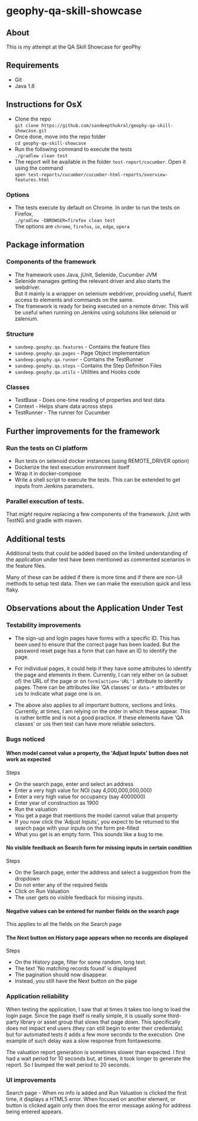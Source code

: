 # geophy-qa-skill-showcase

## About
This is my attempt at the QA Skill Showcase for geoPhy

## Requirements
- Git
- Java 1.8

## Instructions for OsX
- Clone the repo \
`git clone https://github.com/sandeepthukral/geophy-qa-skill-showcase.git`
- Once done, move into the repo folder\
`cd geophy-qa-skill-showcase`
- Run the following command to execute the tests \
`./gradlew clean test`
- The report will be available in the folder `test-report/cucumber`. Open it using the command \
`open test-reports/cucumber/cucumber-html-reports/overview-features.html`

### Options
- The tests execute by default on Chrome. In order to run the tests on Firefox,\
`./gradlew -DBROWSER=firefox clean test`\
The options are `chrome`, `firefox`, `ie`, `edge`, `opera`

## Package information

### Components of the framework
- The framework uses Java, jUnit, Selenide, Cucumber JVM
- Selenide manages getting the relevant driver and also starts the webdriver. \
But it mainly is a wrapper on selenium webdriver, providing useful, fluent access to elements and commands on the same.
- The framework is ready for being executed on a remote driver. 
This will be useful when running on Jenkins using solutions like selenoid or zalenium.

### Structure
- `sandeep.geophy.qa.features` - Contains the feature files
- `sandeep.geophy.qa.pages` - Page Object implementation
- `sandeep.geophy.qa.runner` - Contains the TestRunner 
- `sandeep.geophy.qa.steps` - Contains the Step Definition Files
- `sandeep.geophy.qa.utils` - Utilities and Hooks code 

### Classes
- TestBase - Does one-time reading of properties and test data.
- Context - Helps share data across steps
- TestRunner - The runner for Cucumber 

## Further improvements for the framework
### Run the tests on CI platform
- Run tests on selenoid docker instances (using REMOTE_DRIVER option)
- Dockerize the text execution environment itself
- Wrap it in docker-compose
- Write a shell script to execute the tests. This can be extended to get inputs from Jenkins parameters.

### Parallel execution of tests. 
That *might* require replacing a few components of the framework. jUnit with TestNG and gradle with maven.

## Additional tests
Additional tests that could be added based on the limited understanding of the application under test have 
been mentioned as commented scenarios in the feature files.

Many of these can be added if there is more time and if there are non-UI methods to setup test data. 
Then we can make the execution quick and less flaky. 

## Observations about the Application Under Test

### Testability improvements
- The sign-up and login pages have forms with a specific ID. This has been used to ensure that the correct 
page has been loaded. But the password reset page has a form that can have an ID to identify the page.
 
- For individual pages, it could help if they have some attributes to identify the page and elements in them. 
Currently, I can rely either on (a subset of) the URL of the page or on `form[action='URL']` attribute to identify pages. 
There can be attributes like ‘QA classes’ or `data-*` attributes or `id`s to indicate what page one is on.

- The above also applies to all important buttons, sections and links. 
Currently, at times, I am relying on the order in which these appear. This is rather brittle and is not a good practice.
If these elements have 'QA classes' or `id`s then test can have more reliable selectors.

### Bugs noticed

#### When model cannot value a property, the 'Adjust Inputs' button does not work as expected
Steps
- On the search page, enter and select an address
- Enter a very high value for NOI (say 4,000,000,000,000)
- Enter a very high value for occupancy (say 4000000)
- Enter year of construction as 1900
- Run the valuation
- You get a page that mentions the model cannot value that property
- If you now click the 'Adjust Inputs', you expect to be returned to the search page with your inputs on the form pre-filled
- What you get is an empty form. This sounds like a bug to me. 

#### No visible feedback on Search form for missing inputs in certain condition

Steps
- On the Search page, enter the address and select a suggestion from the dropdown
- Do not enter any of the required fields
- Click on Run Valuation
- The user gets no visible feedback for missing inputs.

#### Negative values can be entered for number fields on the search page

This applies to all the fields on the Search page

#### The Next button on History page appears when no records are displayed

Steps
- On the History page, filter for some random, long text.
- The text 'No matching records found' is displayed
- The pagination should now disappear. 
- Instead, you still have the Next button on the page

### Application reliability  

When testing the application, I saw that at times it takes too long to load the login page. 
Since the page itself is really simple, it is usually some third-party library or asset group that slows that page down. 
This specifically does not impact end users (they can still begin to enter their credentials) but for automated tests 
it adds a few more seconds to the execution. 
One example of such delay was a slow response from fontawesome.

The valuation report generation is sometimes slower than expected. I first had a wait period for 10 seconds 
but, at times, it took longer to generate the report. So I bumped the wait period to 20 seconds. 

### UI improvements

Search page - When no info is added and Run Valuation is clicked the first time, it displays a HTML5 error. 
When focused on another element, or button is clicked again only then 
does the error message asking for address being entered appears.